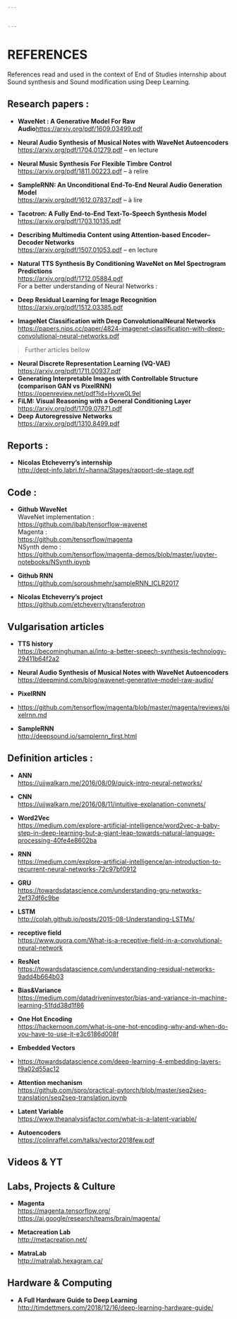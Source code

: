 ```yaml
---


---
```


<h1 id="references">REFERENCES</h1>
<p>References read and used in the context of End of Studies internship about Sound synthesis and Sound modification using Deep Learning.</p>
<h2 id="research-papers-">Research papers :</h2>
<ul>
<li>
<p><strong>WaveNet : A Generative Model For Raw Audio</strong><a href="https://arxiv.org/pdf/1609.03499.pdf">https://arxiv.org/pdf/1609.03499.pdf</a></p>
</li>
<li>
<p><strong>Neural Audio Synthesis of Musical Notes with WaveNet Autoencoders</strong><br>
<a href="https://arxiv.org/pdf/1704.01279.pdf">https://arxiv.org/pdf/1704.01279.pdf</a> – en lecture</p>
</li>
<li>
<p><strong>Neural Music Synthesis For Flexible Timbre Control</strong><br>
<a href="https://arxiv.org/pdf/1811.00223.pdf">https://arxiv.org/pdf/1811.00223.pdf</a> – à relire</p>
</li>
<li>
<p><strong>SampleRNN: An Unconditional End-To-End Neural Audio Generation Model</strong><br>
<a href="https://arxiv.org/pdf/1612.07837.pdf">https://arxiv.org/pdf/1612.07837.pdf</a> – à lire</p>
</li>
<li>
<p><strong>Tacotron: A Fully End-to-End Text-To-Speech Synthesis Model</strong><br>
<a href="https://arxiv.org/pdf/1703.10135.pdf">https://arxiv.org/pdf/1703.10135.pdf</a></p>
</li>
<li>
<p><strong>Describing Multimedia Content using Attention-based Encoder–Decoder Networks</strong><br>
<a href="https://arxiv.org/pdf/1507.01053.pdf">https://arxiv.org/pdf/1507.01053.pdf</a> – en lecture</p>
</li>
<li>
<p><strong>Natural TTS Synthesis By Conditioning WaveNet on Mel Spectrogram Predictions</strong><br>
<a href="https://arxiv.org/pdf/1712.05884.pdf">https://arxiv.org/pdf/1712.05884.pdf</a><br>
For a better understanding of Neural Networks :</p>
</li>
<li>
<p><strong>Deep Residual Learning for Image Recognition</strong><br>
<a href="https://arxiv.org/pdf/1512.03385.pdf">https://arxiv.org/pdf/1512.03385.pdf</a></p>
</li>
<li>
<p><strong>ImageNet Classification with Deep ConvolutionalNeural Networks</strong><br>
<a href="https://papers.nips.cc/paper/4824-imagenet-classification-with-deep-convolutional-neural-networks.pdf">https://papers.nips.cc/paper/4824-imagenet-classification-with-deep-convolutional-neural-networks.pdf</a></p>
</li>
</ul>
<blockquote>
<p>Further articles bellow</p>
</blockquote>
<ul>
<li><strong>Neural Discrete Representation Learning (VQ-VAE)</strong><br>
<a href="https://arxiv.org/pdf/1711.00937.pdf">https://arxiv.org/pdf/1711.00937.pdf</a></li>
<li><strong>Generating Interpretable Images with Controllable Structure (comparison GAN vs PixelRNN)</strong><br>
<a href="https://openreview.net/pdf?id=Hyvw0L9el">https://openreview.net/pdf?id=Hyvw0L9el</a></li>
<li><strong>FiLM: Visual Reasoning with a General Conditioning Layer</strong><br>
<a href="https://arxiv.org/pdf/1709.07871.pdf">https://arxiv.org/pdf/1709.07871.pdf</a></li>
<li><strong>Deep Autoregressive Networks</strong><br>
<a href="https://arxiv.org/pdf/1310.8499.pdf">https://arxiv.org/pdf/1310.8499.pdf</a></li>
</ul>
<h2 id="reports-">Reports :</h2>
<ul>
<li><strong>Nicolas Etcheverry’s internship</strong><br>
<a href="http://dept-info.labri.fr/~hanna/Stages/rapport-de-stage.pdf">http://dept-info.labri.fr/~hanna/Stages/rapport-de-stage.pdf</a></li>
</ul>
<h2 id="code-">Code :</h2>
<ul>
<li>
<p><strong>Github WaveNet</strong><br>
WaveNet implementation :<br>
<a href="https://github.com/ibab/tensorflow-wavenet">https://github.com/ibab/tensorflow-wavenet</a><br>
Magenta :<br>
<a href="https://github.com/tensorflow/magenta">https://github.com/tensorflow/magenta</a><br>
NSynth demo :<br>
<a href="https://github.com/tensorflow/magenta-demos/blob/master/jupyter-notebooks/NSynth.ipynb">https://github.com/tensorflow/magenta-demos/blob/master/jupyter-notebooks/NSynth.ipynb</a></p>
</li>
<li>
<p><strong>Github RNN</strong><br>
<a href="https://github.com/soroushmehr/sampleRNN_ICLR2017">https://github.com/soroushmehr/sampleRNN_ICLR2017</a></p>
</li>
<li>
<p><strong>Nicolas Etcheverry’s project</strong><br>
<a href="https://github.com/etcheverry/transferotron">https://github.com/etcheverry/transferotron</a></p>
</li>
</ul>
<h2 id="vulgarisation-articles">Vulgarisation articles</h2>
<ul>
<li>
<p><strong>TTS history</strong><br>
<a href="https://becominghuman.ai/into-a-better-speech-synthesis-technology-29411b64f2a2">https://becominghuman.ai/into-a-better-speech-synthesis-technology-29411b64f2a2</a></p>
</li>
<li>
<p><strong>Neural Audio Synthesis of Musical Notes with WaveNet Autoencoders</strong><br>
<a href="https://deepmind.com/blog/wavenet-generative-model-raw-audio/">https://deepmind.com/blog/wavenet-generative-model-raw-audio/</a></p>
</li>
<li>
<p><strong>PixelRNN</strong></p>
</li>
<li>
<p><a href="https://github.com/tensorflow/magenta/blob/master/magenta/reviews/pixelrnn.md">https://github.com/tensorflow/magenta/blob/master/magenta/reviews/pixelrnn.md</a></p>
</li>
<li>
<p><strong>SampleRNN</strong><br>
<a href="http://deepsound.io/samplernn_first.html">http://deepsound.io/samplernn_first.html</a></p>
</li>
</ul>
<h2 id="definition-articles-">Definition articles :</h2>
<ul>
<li>
<p><strong>ANN</strong><br>
<a href="https://ujjwalkarn.me/2016/08/09/quick-intro-neural-networks/">https://ujjwalkarn.me/2016/08/09/quick-intro-neural-networks/</a></p>
</li>
<li>
<p><strong>CNN</strong><br>
<a href="https://ujjwalkarn.me/2016/08/11/intuitive-explanation-convnets/">https://ujjwalkarn.me/2016/08/11/intuitive-explanation-convnets/</a></p>
</li>
<li>
<p><strong>Word2Vec</strong><br>
<a href="https://medium.com/explore-artificial-intelligence/word2vec-a-baby-step-in-deep-learning-but-a-giant-leap-towards-natural-language-processing-40fe4e8602ba">https://medium.com/explore-artificial-intelligence/word2vec-a-baby-step-in-deep-learning-but-a-giant-leap-towards-natural-language-processing-40fe4e8602ba</a></p>
</li>
<li>
<p><strong>RNN</strong><br>
<a href="https://medium.com/explore-artificial-intelligence/an-introduction-to-recurrent-neural-networks-72c97bf0912">https://medium.com/explore-artificial-intelligence/an-introduction-to-recurrent-neural-networks-72c97bf0912</a></p>
</li>
<li>
<p><strong>GRU</strong><br>
<a href="https://towardsdatascience.com/understanding-gru-networks-2ef37df6c9be">https://towardsdatascience.com/understanding-gru-networks-2ef37df6c9be</a></p>
</li>
<li>
<p><strong>LSTM</strong><br>
<a href="http://colah.github.io/posts/2015-08-Understanding-LSTMs/">http://colah.github.io/posts/2015-08-Understanding-LSTMs/</a></p>
</li>
<li>
<p><strong>receptive field</strong><br>
<a href="https://www.quora.com/What-is-a-receptive-field-in-a-convolutional-neural-network">https://www.quora.com/What-is-a-receptive-field-in-a-convolutional-neural-network</a></p>
</li>
<li>
<p><strong>ResNet</strong><br>
<a href="https://towardsdatascience.com/understanding-residual-networks-9add4b664b03">https://towardsdatascience.com/understanding-residual-networks-9add4b664b03</a></p>
</li>
<li>
<p><strong>Bias&amp;Variance</strong><br>
<a href="https://medium.com/datadriveninvestor/bias-and-variance-in-machine-learning-51fdd38d1f86">https://medium.com/datadriveninvestor/bias-and-variance-in-machine-learning-51fdd38d1f86</a></p>
</li>
<li>
<p><strong>One Hot Encoding</strong><br>
<a href="https://hackernoon.com/what-is-one-hot-encoding-why-and-when-do-you-have-to-use-it-e3c6186d008f"> https://hackernoon.com/what-is-one-hot-encoding-why-and-when-do-you-have-to-use-it-e3c6186d008f</a></p>
</li>
<li>
<p><strong>Embedded Vectors</strong></p>
</li>
<li>
<p><a href="https://towardsdatascience.com/deep-learning-4-embedding-layers-f9a02d55ac12">https://towardsdatascience.com/deep-learning-4-embedding-layers-f9a02d55ac12</a></p>
</li>
<li>
<p><strong>Attention mechanism</strong><br>
<a href="https://github.com/spro/practical-pytorch/blob/master/seq2seq-translation/seq2seq-translation.ipynb">https://github.com/spro/practical-pytorch/blob/master/seq2seq-translation/seq2seq-translation.ipynb</a></p>
</li>
<li>
<p><strong>Latent Variable</strong><br>
<a href="https://www.theanalysisfactor.com/what-is-a-latent-variable/">https://www.theanalysisfactor.com/what-is-a-latent-variable/</a></p>
</li>
<li>
<p><strong>Autoencoders</strong><br>
<a href="https://colinraffel.com/talks/vector2018few.pdf">https://colinraffel.com/talks/vector2018few.pdf</a></p>
</li>
</ul>
<h2 id="videos--yt">Videos &amp; YT</h2>
<h2 id="labs-projects--culture">Labs, Projects &amp; Culture</h2>
<ul>
<li>
<p><strong>Magenta</strong><br>
<a href="https://magenta.tensorflow.org/">https://magenta.tensorflow.org/</a><br>
<a href="https://ai.google/research/teams/brain/magenta/">https://ai.google/research/teams/brain/magenta/</a></p>
</li>
<li>
<p><strong>Metacreation Lab</strong><br>
<a href="http://metacreation.net/">http://metacreation.net/</a></p>
</li>
<li>
<p><strong>MatraLab</strong><br>
<a href="http://matralab.hexagram.ca/">http://matralab.hexagram.ca/</a></p>
</li>
</ul>
<h2 id="hardware--computing">Hardware &amp; Computing</h2>
<ul>
<li><strong>A Full Hardware Guide to Deep Learning</strong><br>
<a href="http://timdettmers.com/2018/12/16/deep-learning-hardware-guide/">http://timdettmers.com/2018/12/16/deep-learning-hardware-guide/</a></li>
</ul>

